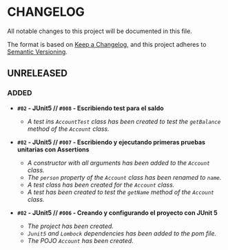 # CHANGELOG
All notable changes to this project will be documented in this file.

The format is based on [Keep a Changelog](https://keepachangelog.com/en/1.0.0/),
and this project adheres to [Semantic Versioning](https://semver.org/spec/v2.0.0.html).

## UNRELEASED

### ADDED
- **`#02` - JUnit5 // `#008` - Escribiendo test para el saldo**
    - _A test ins `AccountTest` class has been created to test the `getBalance` method of the `Account` class._
  

- **`#02` - JUnit5 // `#007` - Escribiendo y ejecutando primeras pruebas unitarias con Assertions**
    - _A constructor with all arguments has been added to the `Account` class._
    - _The `person` property of the `Account` class has been renamed to `name`._
    - _A test class has been created for the `Account` class._
    - _A test has been created to test the `getName` method of the `Account` class._
    

- **`#02` - JUnit5 // `#006` - Creando y configurando el proyecto con JUnit 5**
    - _The project has been created._  
    - _`Junit5` and `Lombock` dependencies has been added to the pom file._
    - _The POJO `Account` has been created._
  